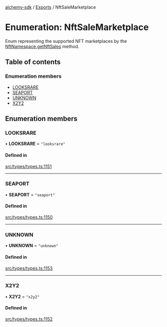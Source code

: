 [alchemy-sdk](../README.md) / [Exports](../modules.md) / NftSaleMarketplace

# Enumeration: NftSaleMarketplace

Enum representing the supported NFT marketplaces by the
[NftNamespace.getNftSales](../classes/NftNamespace.md#getnftsales) method.

## Table of contents

### Enumeration members

- [LOOKSRARE](NftSaleMarketplace.md#looksrare)
- [SEAPORT](NftSaleMarketplace.md#seaport)
- [UNKNOWN](NftSaleMarketplace.md#unknown)
- [X2Y2](NftSaleMarketplace.md#x2y2)

## Enumeration members

### LOOKSRARE

• **LOOKSRARE** = `"looksrare"`

#### Defined in

[src/types/types.ts:1151](https://github.com/alchemyplatform/alchemy-sdk-js/blob/bed7d71/src/types/types.ts#L1151)

___

### SEAPORT

• **SEAPORT** = `"seaport"`

#### Defined in

[src/types/types.ts:1150](https://github.com/alchemyplatform/alchemy-sdk-js/blob/bed7d71/src/types/types.ts#L1150)

___

### UNKNOWN

• **UNKNOWN** = `"unknown"`

#### Defined in

[src/types/types.ts:1153](https://github.com/alchemyplatform/alchemy-sdk-js/blob/bed7d71/src/types/types.ts#L1153)

___

### X2Y2

• **X2Y2** = `"x2y2"`

#### Defined in

[src/types/types.ts:1152](https://github.com/alchemyplatform/alchemy-sdk-js/blob/bed7d71/src/types/types.ts#L1152)
